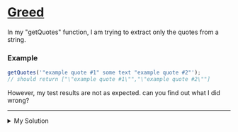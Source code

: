 # [Greed](https://www.codewars.com/kata/57fa92b25c9910e7bc0001df)

In my "getQuotes" function, I am trying to extract only the quotes from a string.

### Example

```js
getQuotes('"example quote #1" some text "example quote #2"');
// should return ["\"example quote #1\"","\"example quote #2\""]
```

However, my test results are not as expected. can you find out what I did wrong?

---

<details><summary>My Solution</summary>

```js
var reg = /".+?"/g;
function getQuotes(string) {
  return string.match(reg);
}
```

</details>
